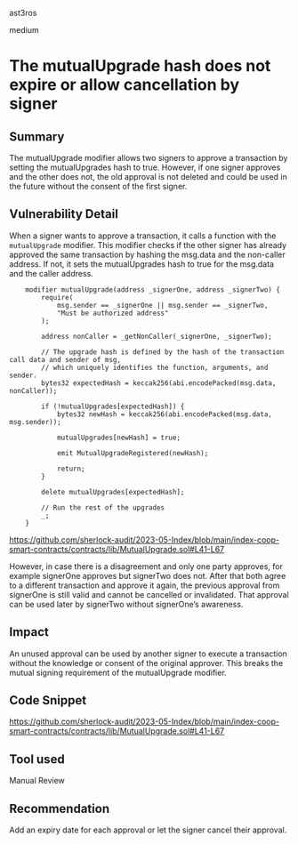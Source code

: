 ast3ros

medium

# The mutualUpgrade hash does not expire or allow cancellation by signer

## Summary

The mutualUpgrade modifier allows two signers to approve a transaction by setting the mutualUpgrades hash to true. However, if one signer approves and the other does not, the old approval is not deleted and could be used in the future without the consent of the first signer.

## Vulnerability Detail

When a signer wants to approve a transaction, it calls a function with the `mutualUpgrade` modifier. This modifier checks if the other signer has already approved the same transaction by hashing the msg.data and the non-caller address. If not, it sets the mutualUpgrades hash to true for the msg.data and the caller address.

        modifier mutualUpgrade(address _signerOne, address _signerTwo) {
            require(
                msg.sender == _signerOne || msg.sender == _signerTwo,
                "Must be authorized address"
            );

            address nonCaller = _getNonCaller(_signerOne, _signerTwo);

            // The upgrade hash is defined by the hash of the transaction call data and sender of msg,
            // which uniquely identifies the function, arguments, and sender.
            bytes32 expectedHash = keccak256(abi.encodePacked(msg.data, nonCaller));

            if (!mutualUpgrades[expectedHash]) {
                bytes32 newHash = keccak256(abi.encodePacked(msg.data, msg.sender));

                mutualUpgrades[newHash] = true;

                emit MutualUpgradeRegistered(newHash);

                return;
            }

            delete mutualUpgrades[expectedHash];

            // Run the rest of the upgrades
            _;
        }

https://github.com/sherlock-audit/2023-05-Index/blob/main/index-coop-smart-contracts/contracts/lib/MutualUpgrade.sol#L41-L67

However, in case there is a disagreement and only one party approves, for example signerOne approves but signerTwo does not. After that both agree to a different transaction and approve it again, the previous approval from signerOne is still valid and cannot be cancelled or invalidated. That approval can be used later by signerTwo without signerOne’s awareness.

## Impact

An unused approval can be used by another signer to execute a transaction without the knowledge or consent of the original approver. This breaks the mutual signing requirement of the mutualUpgrade modifier.

## Code Snippet

https://github.com/sherlock-audit/2023-05-Index/blob/main/index-coop-smart-contracts/contracts/lib/MutualUpgrade.sol#L41-L67

## Tool used

Manual Review

## Recommendation

Add an expiry date for each approval or let the signer cancel their approval.